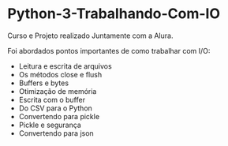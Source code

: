# Python-3-Trabalhando-Com-IO

Curso e Projeto realizado Juntamente com a Alura.

Foi abordados pontos importantes de como trabalhar com I/O:

- Leitura e escrita de arquivos
- Os métodos close e flush
- Buffers e bytes
- Otimização de memória
- Escrita com o buffer
- Do CSV para o Python
- Convertendo para pickle
- Pickle e segurança
- Convertendo para json
